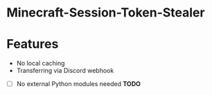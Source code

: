 # Minecraft-Session-Token-Stealer

# Features
 - No local caching
 - Transferring via Discord webhook
 - [ ] No external Python modules needed **TODO**